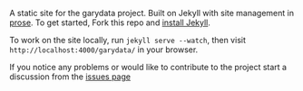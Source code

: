 A static site for the garydata project. Built on Jekyll  with
site management in [prose](http://prose.io). To get started, Fork this repo and [install Jekyll](http://jekyllrb.com/docs/installation).

To work on the site locally, run `jekyll serve --watch`, then visit `http://localhost:4000/garydata/` in your browser.

If you notice any problems or would like to contribute to the project start a discussion from the [issues page](https://github.com/localdata/garydata/issues)
